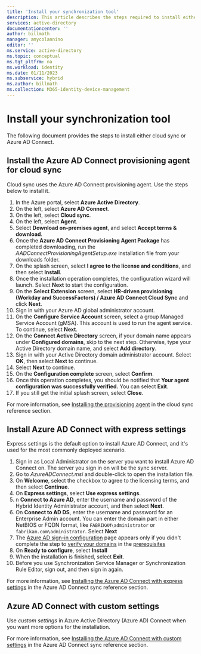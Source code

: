 ```yaml
---
title: 'Install your synchronization tool'
description: This article describes the steps required to install either cloud sync or Azure AD Connect.
services: active-directory
documentationcenter: ''
author: billmath
manager: amycolannino
editor: ''
ms.service: active-directory
ms.topic: conceptual
ms.tgt_pltfrm: na
ms.workload: identity
ms.date: 01/11/2023
ms.subservice: hybrid
ms.author: billmath
ms.collection: M365-identity-device-management
---
```

# Install your synchronization tool
The following document provides the steps to install either cloud sync or Azure AD Connect.  

## Install the Azure AD Connect provisioning agent for cloud sync
Cloud sync uses the Azure AD Connect provisioning agent.  Use the steps below to install it.

 1.  In the Azure portal, select **Azure Active Directory**.
 2.  On the left, select **Azure AD Connect**.
 3.  On the left, select **Cloud sync**.
 4. On the left, select **Agent**.
 5. Select **Download on-premises agent**, and select **Accept terms & download**.
 6. Once the **Azure AD Connect Provisioning Agent Package** has completed downloading, run the *AADConnectProvisioningAgentSetup.exe* installation file from your downloads folder.
 7. On the splash screen, select **I agree to the license and conditions**, and then select **Install**.
 8. Once the installation operation completes, the configuration wizard will launch. Select **Next** to start the configuration.
 9. On the **Select Extension** screen, select **HR-driven provisioning (Workday and SuccessFactors) / Azure AD Connect Cloud Sync** and click **Next**.
 10. Sign in with your Azure AD global administrator account. 
 11. On the **Configure Service Account** screen, select a group Managed Service Account (gMSA). This account is used to run the agent service. To continue, select **Next**.
 12. On the **Connect Active Directory** screen, if your domain name appears under **Configured domains**, skip to the next step. Otherwise, type your Active Directory domain name, and select **Add directory**.  
 13. Sign in with your Active Directory domain administrator account. Select **OK**, then select **Next** to continue. 
 14. Select **Next** to continue.
 15. On the **Configuration complete** screen, select **Confirm**.  
 16. Once this operation completes, you should be notified that **Your agent configuration was successfully verified.**  You can select **Exit**.
 17. If you still get the initial splash screen, select **Close**.

For more information, see [Installing the provisioning agent](cloud-sync/how-to-install.md) in the cloud sync reference section.

## Install Azure AD Connect with express settings
Express settings is the default option to install Azure AD Connect, and it's used for the most commonly deployed scenario. 

 1. Sign in as Local Administrator on the server you want to install Azure AD Connect on.  The server you sign in on will be the sync server.
 2. Go to *AzureADConnect.msi* and double-click to open the installation file.
 3. On **Welcome**, select the checkbox to agree to the licensing terms, and then select **Continue**.
 4. On **Express settings**, select **Use express settings**.
 5.  n **Connect to Azure AD**, enter the username and password of the Hybrid Identity Administrator account, and then select **Next**.
 6. On **Connect to AD DS**, enter the username and password for an Enterprise Admin account. You can enter the domain part in either NetBIOS or FQDN format, like `FABRIKAM\administrator` or `fabrikam.com\administrator`. Select **Next**
 7. The [Azure AD sign-in configuration](plan-connect-user-signin.md#azure-ad-sign-in-configuration) page appears only if you didn't complete the step to [verify your domains](../fundamentals/add-custom-domain.md) in the [prerequisites](how-to-connect-install-prerequisites.md)
 8. On **Ready to configure**, select **Install**
 9. When the installation is finished, select **Exit**.
 10. Before you use Synchronization Service Manager or Synchronization Rule Editor, sign out, and then sign in again.

For more information, see [Installing the Azure AD Connect with express settings](connect/how-to-connect-install-express.md) in the Azure AD Connect sync reference section.

## Azure AD Connect with custom settings
Use *custom settings* in Azure Active Directory (Azure AD) Connect when you want more options for the installation.

For more information, see [Installing the Azure AD Connect with custom settings](connect/how-to-connect-install-custom.md) in the Azure AD Connect sync reference section.

